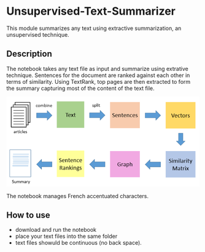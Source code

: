 # Unsupervised-Text-Summarizer
This module summarizes any text using extractive summarization, an unsupervised technique.

## Description
The notebook takes any text file as input and summarize using extrative technique.
Sentences for the document are ranked against each other in terms of similarity. Using TextRank, top pages are then extracted to form the summary capturing most of the content of the text file.

![TextRank is an extractive and unsupervised text summarization technique](TextRank.png)

The notebook manages French accentuated characters.

## How to use
- download and run the notebook
- place your text files into the same folder
- text files showuld be continuous (no back space).


